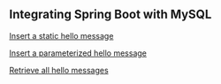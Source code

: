 
## Integrating Spring Boot with MySQL

[Insert a static hello message](http://cs5200-summer2018-chandrashekar.us-east-2.elasticbeanstalk.com/api/hello/insert)

[Insert a parameterized hello message](http://cs5200-summer2018-chandrashekar.us-east-2.elasticbeanstalk.com/api/hello/insert/Someparameterizedmessage)

[Retrieve all hello messages](http://cs5200-summer2018-chandrashekar.us-east-2.elasticbeanstalk.com/api/hello/select/all)
